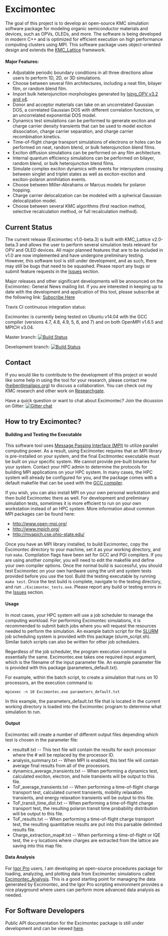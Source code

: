 # Excimontec

The goal of this project is to develop an open-source KMC simulation software package for modeling organic semiconductor materials and devices, such as OPVs, OLEDs, and more. 
The software is being developed in modern C++ and is optimized for efficient execution on high performance computing clusters using MPI. 
This software package uses object-oriented design and extends the [KMC_Lattice](https://github.com/MikeHeiber/KMC_Lattice) framework.

#### Major Features:
- Adjustable periodic boundary conditions in all three directions allow users to perform 1D, 2D, or 3D simulations.
- Choose between several film architectures, including a neat film, bilayer film, or random blend film.
- Import bulk heterojunction morphologies generated by [Ising_OPV v3.2 and v4](https://github.com/MikeHeiber/Ising_OPV).
- Donor and acceptor materials can take on an uncorrelated Gaussian DOS, a correlated Gaussian DOS with different correlation functions, or an uncorrelated exponential DOS model.
- Dynamics test simulations can be performed to generate exciton and charge carrier density transients that can be used to model exciton dissociation, charge carrier separation, and charge carrier recombination kinetics.
- Time-of-flight charge transport simulations of electrons or holes can be performed on neat, random blend, or bulk heterojunction blend films.
- Exciton diffusion simulations can be performed on any film architecture.
- Internal quantum efficiency simulations can be performed on bilayer, random blend, or bulk heterojunction blend films.
- Simulate complex exciton dynamics with events for intersystem crossing between singlet and triplet states as well as exciton-exciton and exciton-polaron annihilation events.
- Choose between Miller-Abrahams or Marcus models for polaron hopping.
- Charge carrier delocalization can be modeled with a spherical Gaussian delocalization model.
- Choose between several KMC algorithms (first reaction method, selective recalculation method, or full recalculation method).

## Current Status

The current release (Excimontec v1.0-beta.3) is built with KMC_Lattice v2.0-beta.3 and allows the user to perform several simulation tests relevant for OPV and OLED devices. 
All major planned features that are to be included in v1.0 are now implemented and have undergone preliminary testing. 
However, this software tool is still under development, and as such, there may still be bugs that need to be squashed. 
Please report any bugs or submit feature requests in the [Issues](https://github.com/MikeHeiber/Excimontec/issues) section. 

Major releases and other significant developments will be announced on the Excimontec: General News mailing list. If you are interested in keeping up to date with the development and application of this tool, please subscribe at the following link:
[Subscribe Here](http://eepurl.com/dis9AT)

Travis CI continuous integration status:

Excimontec is currently being tested on Ubuntu v14.04 with the GCC compiler (versions 4.7, 4.8, 4.9, 5, 6, and 7) and on both OpenMPI v1.6.5 and MPICH v3.04.

Master branch: [![Build Status](https://travis-ci.org/MikeHeiber/Excimontec.svg?branch=master)](https://travis-ci.org/MikeHeiber/Excimontec)

Development branch: [![Build Status](https://travis-ci.org/MikeHeiber/Excimontec.svg?branch=development)](https://travis-ci.org/MikeHeiber/Excimontec)

## Contact

If you would like to contribute to the development of this project or would like some help in using the tool for your research, please contact me (heiber@mailaps.org) to discuss a collaboration. 
You can check out my KMC research and other work on [Researchgate](https://www.researchgate.net/profile/Michael_Heiber).

Have a quick question or want to chat about Excimontec?  Join the dicussion on Gitter: [![Gitter chat](https://badges.gitter.im/Excimontec.png)](https://gitter.im/Excimontec)

## How to try Excimontec?

#### Building and Testing the Executable

This software tool uses [Message Passing Interface (MPI)](https://computing.llnl.gov/tutorials/mpi/) to utilize parallel computing power. 
As a result, using Excimontec requires that an MPI library is pre-installed on your system, and the final Excitmontec executable must be built on your specific system. 
We cannot provide pre-built binaries for your system. 
Contact your HPC admin to determine the protocols for building MPI applications on your HPC system. 
In many cases, the HPC system will already be configured for you, and the package comes with a default makefile that can be used with the [GCC compiler](https://gcc.gnu.org/). 

If you wish, you can also install MPI on your own personal workstation and then build Excimontec there as well. For development and preliminary simulation tests, sometimes it is more efficient to run on your own workstation instead of an HPC system. More information about common MPI packages can be found here:
- http://www.open-mpi.org/
- http://www.mpich.org/
- http://mvapich.cse.ohio-state.edu/

Once you have an MPI library installed, to build Excimontec, copy the Excimontec directory to your machine, set it as your working directory, and run `make`. 
Compilation flags have been set for GCC and PGI compilers.  If you are using another compiler, you will need to edit the makefile and define your own compiler options.
Once the normal build is successful, you should test Excimontec on your own hardware using the unit and system tests provided before you use the tool. 
Build the testing executable by running `make test`. 
Once the test build is complete, navigate to the testing directory, and run `./Excimontec_tests.exe`.
Please report any build or testing errors in the [Issues](https://github.com/MikeHeiber/Excimontec/issues) section. 

#### Usage

In most cases, your HPC system will use a job scheduler to manage the computing workload. 
For performing Excimontec simulations, it is recommended to submit batch jobs where you will request the resources needed to perform the simulation. 
An example batch script for the [SLURM](https://slurm.schedmd.com/) job scheduling system is provided with this package (slurm_script.sh). 
Similar batch scripts can also be written for other job schedulers.

Regardless of the job scheduler, the program execution command is essentially the same. 
Excimontec.exe takes one required input argument, which is the filename of the input parameter file. 
An example parameter file is provided with this package (parameters_default.txt).

For example, within the batch script, to create a simulation that runs on 10 processors, an the execution command is:

```mpiexec -n 10 Excimontec.exe parameters_default.txt```

In this example, the parameters_default.txt file that is located in the current working directory is loaded into the Excimontec program to determine what simulation to run.

#### Output

Excimontec will create a number of different output files depending which test is chosen in the parameter file:
- results#.txt -- This text file will contain the results for each processor where the # will be replaced by the processor ID.
- analysis_summary.txt -- When MPI is enabled, this text file will contain average final results from all of the processors.
- dynamics_average_transients.txt -- When performing a dynamics test, calculated exciton, electron, and hole transients will be output to this file.
- ToF_average_transients.txt -- When performing a time-of-flight charge transport test, calculated current transients, mobility relaxation transients, and energy relaxation transients will be output to this file.
- ToF_transit_time_dist.txt -- When performing a time-of-flight charge transport test, the resulting polaron transit time probability distribution will be output to this file.
- ToF_results.txt -- When performing a time-of-flight charge transport test, the resulting quantitative results are put into this parsable delimited results file.
- Charge_extraction_map#.txt -- When performing a time-of-flight or IQE test, the x-y locations where charges are extracted from the lattice are saving into this map file.

#### Data Analysis

For [Igor Pro](https://www.wavemetrics.com/) users, I am developing an open-source procedures package for loading, analyzing, and plotting data from Excimontec simulations called [Excimontec_Analysis](https://github.com/MikeHeiber/Excimontec_Analysis). 
This is a good starting point for managing the data generated by Excimontec, and the Igor Pro scripting environment provides a nice playground where users can perform more advanced data analysis as needed.

## For Software Developers

Public API documentation for the Excimontec package is still under development and can be viewed [here](https://mikeheiber.github.io/Excimontec/).

